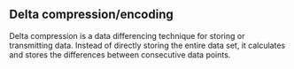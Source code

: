 ## Delta compression/encoding

Delta compression is a data differencing technique for storing or transmitting data. Instead of directly storing the entire data set, it calculates and stores the differences between consecutive data points.
